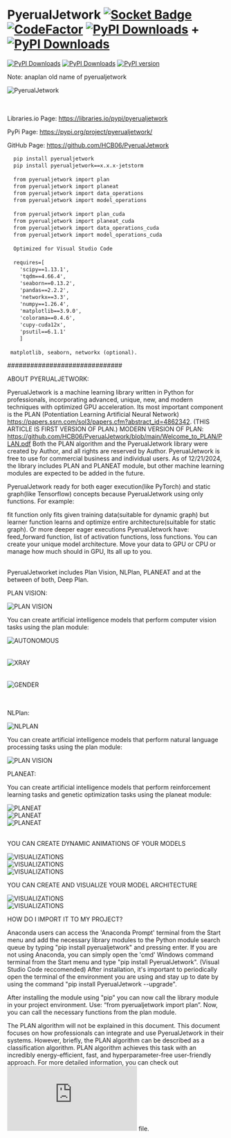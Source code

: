 # PyerualJetwork [![Socket Badge](https://socket.dev/api/badge/pypi/package/pyerualjetwork/4.0.6?artifact_id=tar-gz)](https://socket.dev/pypi/package/pyerualjetwork/overview/4.0.6/tar-gz) [![CodeFactor](https://www.codefactor.io/repository/github/hcb06/pyerualjetwork/badge)](https://www.codefactor.io/repository/github/hcb06/pyerualjetwork) [![PyPI Downloads](https://static.pepy.tech/badge/pyerualjetwork)](https://pepy.tech/projects/pyerualjetwork) + [![PyPI Downloads](https://static.pepy.tech/badge/anaplan)](https://pepy.tech/projects/anaplan)


[![PyPI Downloads](https://static.pepy.tech/badge/pyerualjetwork/month)](https://pepy.tech/projects/pyerualjetwork) [![PyPI Downloads](https://static.pepy.tech/badge/pyerualjetwork/week)](https://pepy.tech/projects/pyerualjetwork) [![PyPI version](https://img.shields.io/pypi/v/pyerualjetwork.svg)](https://pypi.org/project/pyerualjetwork/)

Note: anaplan old name of pyerualjetwork

![PyerualJetwork](https://github.com/HCB06/PyerualJetwork/blob/main/Media/pyerualjetwork_with_name.png)<br><br><br>

Libraries.io Page: https://libraries.io/pypi/pyerualjetwork

PyPi Page: https://pypi.org/project/pyerualjetwork/

GitHub Page: https://github.com/HCB06/PyerualJetwork


      pip install pyerualjetwork
      pip install pyerualjetwork==x.x.x-jetstorm
      
      from pyerualjetwork import plan
      from pyerualjetwork import planeat
      from pyerualjetwork import data_operations
      from pyerualjetwork import model_operations

      from pyerualjetwork import plan_cuda
      from pyerualjetwork import planeat_cuda
      from pyerualjetwork import data_operations_cuda
      from pyerualjetwork import model_operations_cuda

      Optimized for Visual Studio Code
      
      requires=[
 	    'scipy==1.13.1',
	    'tqdm==4.66.4',
	    'seaborn==0.13.2',
	    'pandas==2.2.2',
	    'networkx==3.3',
	    'numpy==1.26.4',
	    'matplotlib==3.9.0',
	    'colorama==0.4.6',
        'cupy-cuda12x',
	    'psutil==6.1.1'
        ]

     matplotlib, seaborn, networkx (optional).
          
##############################

ABOUT PYERUALJETWORK:

PyerualJetwork is a machine learning library written in Python for professionals, incorporating advanced, unique, new, and modern techniques with optimized GPU acceleration. Its most important component is the PLAN (Potentiation Learning Artificial Neural Network) https://papers.ssrn.com/sol3/papers.cfm?abstract_id=4862342. (THIS ARTICLE IS FIRST VERSION OF PLAN.) MODERN VERSION OF PLAN: https://github.com/HCB06/PyerualJetwork/blob/main/Welcome_to_PLAN/PLAN.pdf
Both the PLAN algorithm and the PyerualJetwork library were created by Author, and all rights are reserved by Author.
PyerualJetwork is free to use for commercial business and individual users.
As of 12/21/2024, the library includes PLAN and PLANEAT module, but other machine learning modules are expected to be added in the future.

PyerualJetwork ready for both eager execution(like PyTorch) and static graph(like Tensorflow) concepts because PyerualJetwork using only functions.
For example:

fit function only fits given training data(suitable for dynamic graph) but learner function learns and optimize entire architecture(suitable for static graph). Or more deeper eager executions PyerualJetwork have: feed_forward function, list of activation functions, loss functions. You can create your unique model architecture. Move your data to GPU or CPU or manage how much should in GPU, Its all up to you.
<br><br>

PyerualJetworket includes Plan Vision, NLPlan, PLANEAT and at the between of both, Deep Plan.<br>

PLAN VISION:<br>

![PLAN VISION](https://github.com/HCB06/PyerualJetwork/blob/main/Media/PlanVision.jpg)

You can create artificial intelligence models that perform computer vision tasks using the plan module:<br>

![AUTONOMOUS](https://github.com/HCB06/PyerualJetwork/blob/main/Media/autonomous.gif)<br><br><br>
![XRAY](https://github.com/HCB06/PyerualJetwork/blob/main/Media/chest_xray.png)<br><br><br>
![GENDER](https://github.com/HCB06/PyerualJetwork/blob/main/Media/gender_classification.png)<br><br><br>

NLPlan:<br>

![NLPLAN](https://github.com/HCB06/PyerualJetwork/blob/main/Media/NLPlan.jpg)<br>

You can create artificial intelligence models that perform natural language processing tasks using the plan module:

![PLAN VISION](https://github.com/HCB06/PyerualJetwork/blob/main/Media/NLP.gif)

PLANEAT:<br>

You can create artificial intelligence models that perform reinforcement learning tasks and genetic optimization tasks using the planeat module:

![PLANEAT](https://github.com/HCB06/PyerualJetwork/blob/main/Media/PLANEAT_1.gif)<br>
![PLANEAT](https://github.com/HCB06/PyerualJetwork/blob/main/Media/PLANEAT_2.gif)<br>
![PLANEAT](https://github.com/HCB06/PyerualJetwork/blob/main/Media/mario.gif)<br><br>

YOU CAN CREATE DYNAMIC ANIMATIONS OF YOUR MODELS

![VISUALIZATIONS](https://github.com/HCB06/PyerualJetwork/blob/main/Media/fit_history.gif)<br>
![VISUALIZATIONS](https://github.com/HCB06/PyerualJetwork/blob/main/Media/neuron_history.gif)<br>
![VISUALIZATIONS](https://github.com/HCB06/PyerualJetwork/blob/main/Media/neural_web.gif)<br>

YOU CAN CREATE AND VISUALIZE YOUR MODEL ARCHITECTURE

![VISUALIZATIONS](https://github.com/HCB06/PyerualJetwork/blob/main/Media/model_arc.png)<br>
![VISUALIZATIONS](https://github.com/HCB06/PyerualJetwork/blob/main/Media/eval_metrics.png)<br>



HOW DO I IMPORT IT TO MY PROJECT?

Anaconda users can access the 'Anaconda Prompt' terminal from the Start menu and add the necessary library modules to the Python module search queue by typing "pip install pyerualjetwork" and pressing enter. If you are not using Anaconda, you can simply open the 'cmd' Windows command terminal from the Start menu and type "pip install PyerualJetwork". (Visual Studio Code reccomended) After installation, it's important to periodically open the terminal of the environment you are using and stay up to date by using the command "pip install PyerualJetwork --upgrade".

After installing the module using "pip" you can now call the library module in your project environment. Use: “from pyerualjetwork import plan”. Now, you can call the necessary functions from the plan module.

The PLAN algorithm will not be explained in this document. This document focuses on how professionals can integrate and use PyerualJetwork in their systems. However, briefly, the PLAN algorithm can be described as a classification algorithm. PLAN algorithm achieves this task with an incredibly energy-efficient, fast, and hyperparameter-free user-friendly approach. For more detailed information, you can check out ![PYERUALJETWORK USER MANUEL](https://github.com/HCB06/PyerualJetwork/blob/main/Welcome_to_PyerualJetwork/PYERUALJETWORK_USER_MANUEL_AND_LEGAL_INFORMATION(EN).pdf) file.

